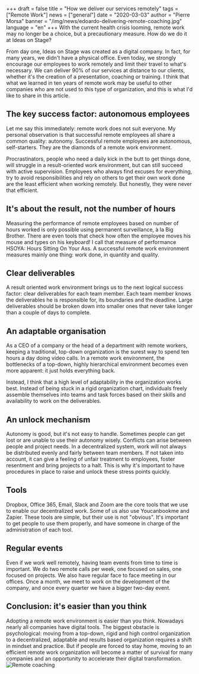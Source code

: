 +++
draft = false
title = "How we deliver our services remotely"
tags = ["Remote Work"]
news = ["general"]
date = "2020-03-03"
author = "Pierre Morsa"
banner = "/img/news/edoardo-delivering-remote-coaching.jpg"
language = "en"
+++
With the current health crisis looming, remote work may no longer be a choice, but a precautionary measure. How do we do it at Ideas on Stage?

From day one, Ideas on Stage was created as a digital company. In fact, for many years, we didn't have a physical office. Even today, we strongly encourage our employees to work remotely and limit their travel to what's necessary. We can deliver 90% of our services at distance to our clients, whether it's the creation of a presentation, coaching or training. I think that what we learned in ten years of remote work may be useful to other companies who are not used to this type of organization, and this is what I'd like to share in this article.

## The key success factor: autonomous employees
Let me say this immediately: remote work does not suit everyone. My personal observation is that successful remote employees all share a common quality: autonomy. Successful remote employees are autonomous, self-starters. They are the diamonds of a remote work environment.

Procrastinators, people who need a daily kick in the butt to get things done, will struggle in a result-oriented work environment, but can still succeed with active supervision.
Employees who always find excuses for everything, try to avoid responsibilities and rely on others to get their own work done are the least efficient when working remotely. But honestly, they were never that efficient.

## It's about the result, not the number of hours
Measuring the performance of remote employees based on number of hours worked is only possible using permanent surveillance, à la Big Brother. There are even tools that check how often the employee moves his mouse and types on his keyboard! I call that measure of performance HSOYA: Hours Sitting On Your Ass.
A successful remote work environment measures mainly one thing: work done, in quantity and quality.

## Clear deliverables
A result oriented work environment brings us to the next logical success factor: clear deliverables for each team member. Each team member knows the deliverables he is responsible for, its boundaries and the deadline. Large deliverables should be broken down into smaller ones that never take longer than a couple of days to complete.

## An adaptable organisation
As a CEO of a company or the head of a department with remote workers, keeping a traditional, top-down organization is the surest way to spend ten hours a day doing video calls. In a remote work environment, the bottlenecks of a top-down, highly hierarchical environment becomes even more apparent: it just holds everything back.

Instead, I think that a high level of adaptability in the organization works best. Instead of being stuck in a rigid organization chart, individuals freely assemble themselves into teams and task forces based on their skills and availability to work on the deliverables.

## An unlock mechanism
Autonomy is good, but it's not easy to handle. Sometimes people can get lost or are unable to use their autonomy wisely. Conflicts can arise between people and project needs. In a decentralized system, work will not always be distributed evenly and fairly between team members. If not taken into account, it can give a feeling of unfair treatment to employees, foster resentment and bring projects to a halt. This is why it's important to have procedures in place to raise and unlock these stress points quickly.

## Tools
Dropbox, Office 365, Email, Slack and Zoom are the core tools that we use to enable our decentralized work. Some of us also use Youcanbookme and Zapier. These tools are simple, but their use is not "obvious". It's important to get people to use them properly, and have someone in charge of the administration of each tool.

## Regular events
Even if we work well remotely, having team events from time to time is important. We do two remote calls per week, one focused on sales, one focused on projects. We also have regular face to face meeting in our offices. Once a month, we meet to work on the development of the company, and once every quarter we have a bigger two-day event.

## Conclusion: it's easier than you think
Adopting a remote work environment is easier than you think. Nowadays nearly all companies have digital tools. The biggest obstacle is psychological: moving from a top-down, rigid and high control organization to a decentralized, adaptable and results based organization requires a shift in mindset and practice. But if people are forced to stay home, moving to an efficient remote work organization will become a matter of survival for many companies and an opportunity to accelerate their digital transformation.
![Remote coaching](/img/news/edoardo-delivering-remote-coaching.jpg)